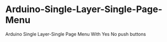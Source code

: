 # Arduino-Single-Layer-Single-Page-Menu
Arduino Single Layer-Single Page Menu With Yes No push buttons
